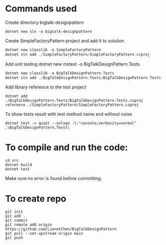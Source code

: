 # Commands used
Create directory bigtalk-designpattern

`dotnet new sln -o bigtalk-designpattern`

Create SimpleFactoryPattern project and add it to solution

```powershell
dotnet new classlib -o SimpleFactoryPattern
dotnet sln add ./SimpleFactoryPattern/SimpleFactoryPattern.csproj
```

Add unit testing
dotnet new mstest -o BigTalkDesignPattern.Tests
```powershell
dotnet new classlib -o BigTalkDesignPattern.Tests
dotnet sln add ./BigTalkDesignPattern.Tests/BigTalkDesignPattern.Tests.csproj
```
Add library reference to the test project

`dotnet add ./BigTalkDesignPattern.Tests/BigTalkDesignPattern.Tests.csproj reference ./SimpleFactoryPattern/SimpleFactoryPattern.csproj`

To show tests result with test method name and without noise

`dotnet test -v quiet --nologo -l:"console;verbosity=normal" .\BigTalkDesignPattern.Tests\`

# To compile and run the code:

```
cd src
dotnet build
dotnet test
```

Make sure no error is found before committing.

# To create repo
```
git init
git add .
git commit
git remote add origin https://github.com/LionetChen/BigTalkDesignPattern
git pull --set-upstream origin main
git push
```